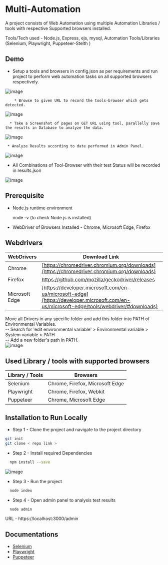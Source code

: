 
# Multi-Automation

A project consists of Web Automation using multiple Automation Libraries / tools with respective Supported browsers installed. <br/>

Tools/Tech used - Node.js, Express, ejs, mysql, Automation Tools/Libraries (Selenium, Playwright, Puppeteer-Stelth )

## Demo

- Setup a tools and browsers in config.json as per requirements and run project to perform web automation tasks on all supported browsers respectively.

![image](https://user-images.githubusercontent.com/74758376/170940938-534ae94f-9452-4f4e-b336-a319dc030d40.png)

  
        * Browse to given URL to record the tools-browser which gets detected.
        
![image](https://user-images.githubusercontent.com/74758376/170940621-4bc505c5-cf1c-4bf2-99ee-a3814f4abb67.png)

      * Take a Screenshot of pages on GET URL using tool, parallelly save the results in Database to analyze the data. 

![image](https://user-images.githubusercontent.com/74758376/170940348-101414d9-555f-4a76-be98-61daf28ef342.png)

     * Analyze Results according to date performed in Admin Panel.
![image](https://user-images.githubusercontent.com/74758376/170940792-655e3c53-6bc7-4854-935e-fba8a5fc063f.png)


- All Combinations of Tool-Browser with their test Status will be recorded in results.json

![image](https://user-images.githubusercontent.com/74758376/170771018-da3193f9-9623-47a5-a2d1-848b0d1b853c.png)

## Prerequisite 

- Node.js runtime environment 
     
     node -v  (to check Node.js is installed) 
- WebDriver of Browsers Installed - Chrome, Microsoft Edge, Firefox 


## Webdrivers

| WebDrivers             | Download Link                                                                |
| ----------------- | ------------------------------------------------------------------ |
| Chrome| [https://chromedriver.chromium.org/downloads](https://chromedriver.chromium.org/downloads)|
| Firefox| https://github.com/mozilla/geckodriver/releases|
| Microsoft Edge |[https://developer.microsoft.com/en-us/microsoft-edge](https://developer.microsoft.com/en-us/microsoft-edge/tools/webdriver/#downloads)| |

 Move all Drivers in any specific folder and add this folder into PATH of Environmental Variables. <br />
-- Search for 'edit environmental variable' > Environmental variable > System variable > PATH <br />
-- Add a new folder's path in PATH.  <br />
![image](https://user-images.githubusercontent.com/74758376/170932144-40f6f187-fea2-46d2-8725-c8b5bca77f2e.png)


## Used Library / tools with supported browsers

| Library / Tools             |  Browsers                                                               |
| ----------------- | ------------------------------------------------------------------ |
| Selenium  |  Chrome, Firefox, Microsoft Edge |
| Playwright|  Chrome, Firefox, Webkit |
| Puppeteer |  Chrome, Microsoft Edge | |


## Installation to Run Locally


 -  Step 1 - Clone the project and navigate to the project directory
  
```bash
git init 
git clone < repo link >

```


  -  Step 2 - Install required Dependencies 

```bash
  npm install --save

```
![image](https://user-images.githubusercontent.com/74758376/170021068-62a60db1-28f2-4850-a123-d4415c7e5378.png)

 -  Step 3 - Run the project

```bash
  node index 

```



  -  Step 4 - Open admin panel to analysis test results 

```bash
  node admin 

```
URL - https://localhost:3000/admin

## Documentations

- [Selenium](https://www.selenium.dev/documentation)
- [Playwright](https://playwright.dev/docs/intro)
- [Puppeteer](https://pptr.dev)




